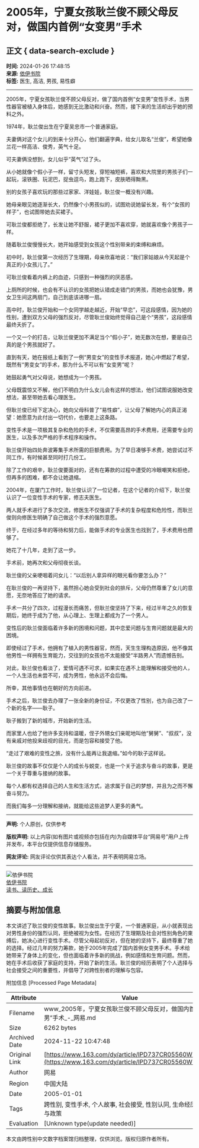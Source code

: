 # 2005年，宁夏女孩耿兰俊不顾父母反对，做国内首例“女变男”手术

## 正文 { data-search-exclude }


**时间:** 2024-01-26 17:48:15  
**来源:** [依伊书院](https://www.163.com/dy/media/T1668932237905.html)  
**标签:** 医生, 高洁, 男孩, 易性癖  

---

2005年，宁夏女孩耿兰俊不顾父母反对，做了国内首例“女变男”变性手术，当男性器官被植入身体后，她感到无比激动和兴奋。然而，接下来的生活却出乎她的预料之外。

1974年，耿兰俊出生在宁夏吴忠市一个普通家庭。

夫妻俩对这个女儿的到来十分开心，他们翻遍字典，给女儿取名“兰俊”，希望她像兰花一样高洁、俊秀，英气十足。

可夫妻俩没想到，女儿似乎“英气”过了头。

从小她就像个假小子一样，留寸头短发，穿短袖短裤，喜欢和大院里的男孩子们一起玩，滚铁圈、玩泥巴，捉虫逗鸟，跑上跑下，皮肤晒得黝黑。

别的女孩子喜欢玩的那些过家家、洋娃娃，耿兰俊一概没有兴趣。

她母亲眼见她逐渐长大，仍然像个小男孩似的，试图劝说她留长发，有个“女孩的样子”，也试图带她去买裙子。

可耿兰俊都拒绝了，长发让她不舒服，裙子更加不喜欢穿，她就喜欢像个男孩子一样。

随着耿兰俊慢慢长大，她开始感受到女孩这个性别带来的束缚和麻烦。

初中时，耿兰俊第一次经历了生理期，母亲欣喜地说：“我们家姑娘从今天起是个真正的小女孩儿了。”

可耿兰俊看着内裤上的血迹，只感到一种强烈的厌恶感。

上厕所的时候，也会有不认识的女孩把她认错成走错门的男孩，而她也会犹豫，男女卫生间这两扇门，自己到底该进哪一扇。

高中时，耿兰俊开始和一个女同学越走越近，开始“早恋”，可这段感情，因为她的性别，遭到双方父母的强烈反对，尽管耿兰俊始终觉得自己是个“男孩”，这段感情最终夭折了。

一个又一个的打击，让耿兰俊更加不满足当个“假小子”，她无数次在想，要是自己真的是个男孩就好了。

直到有天，她在报纸上看到了一例“男变女”的变性手术报道，她心中燃起了希望，既然有“男变女”的手术，那为什么不可以有“女变男”呢？

她鼓起勇气对父母说，她想成为一个男孩。

父母既震惊又不解，他们不明白为什么女儿会有这样的想法，他们试图说服她改变想法，甚至带她去看心理医生。

但耿兰俊已经下定决心，她向父母科普了“易性癖”，让父母了解她内心的真正渴望：她愿意为此付出一切代价，也要走上这条路。

变性手术是一项极其复杂和危险的手术，不仅需要高昂的手术费用，还需要专业的医生，以及多次严格的手术程序和操作。

耿兰俊开始四处奔波筹集手术所需的巨额费用。为了早日凑够手术费，她尝试过不同工作，有时候甚至同时打几份工。

除了工作的艰辛，耿兰俊要面对的，还有在筹款的过程中遭受的冷眼嘲笑和拒绝，但再多的困难，都不会让她退缩。

2004年，在厦门工作时，耿兰俊认识了一位记者，在这个记者的介绍下，耿兰俊认识了一位变性手术的专家，修志夫医生。

两人就手术进行了多次交流，修医生不仅强调了手术的复杂程度和危险性，而耿兰俊则向修医生明确了自己做这个手术的强烈意愿。

终于，在经过多年的等待和努力后，能做手术的专业医生也找到了，手术费用也攒够了。

她花了十几年，走到了这一步。

手术前，她再次和父母彻夜长谈。

耿兰俊的父亲哽咽着问女儿：“以后别人拿异样的眼光看你要怎么办？”

在耿兰俊的一再坚持下，虽然担心她会受到社会的排斥，父母仍然尊重了女儿的意愿，无奈地答应了她的请求。

手术一共分了四次，过程漫长而痛苦，但耿兰俊坚持了下来，经过半年之久的恢复期后，她终于成为了他，从心理上、生理上都成为了一个男人。

变性后的耿兰俊面临着许多新的困境和问题，其中恋爱问题与生育问题就是最大的困境。

即使经过了手术，他拥有了植入的男性器官，然而，天生生理构造原因，他不像其他男性一样拥有生育能力，交往到的女孩也不太能接受“半路男人”而遗憾告别。

对此，耿兰俊也看淡了，爱情可遇不可求，如果实在遇不上能理解和接受他的人，一个人生活也未尝不可，成为男性，他永远不会后悔。

所幸，其他事情也在朝好的方向前进。

手术之后，耿兰俊去办理了一张全新的身份证，不仅更改了性别，也为自己改了一个新的名字——耿子。

耿子搬到了新的城市，开始新的生活。

而家里人也给了他许多支持和温暖，侄子外甥女们亲昵地叫他“舅舅”、“叔叔”，没有亲戚对他投来歧视的目光，而是包容和接受了他。

“走过了艰难的变性之旅，没有什么能再让我退缩。”如今的耿子这样说。

耿兰俊的故事不仅仅是个人的成长与蜕变，也是一个关于追求与奋斗的故事，更是一个关于尊重与接纳的故事。

每个人都有权选择自己的人生和生活方式，追求属于自己的梦想，并且为之而不懈奋斗努力。

而我们每多一分理解和接纳，就能给这些追梦人更多的勇气。

---

**声明:** 个人原创，仅供参考  

**版权声明:** 以上内容(如有图片或视频亦包括在内)为自媒体平台“网易号”用户上传并发布，本平台仅提供信息存储服务。  

**网友评论:** 网友评论仅供其表达个人看法，并不表明网易立场。  

---  

![依伊书院](https://nimg.ws.126.net/?url=http://dingyue.ws.126.net/2022/1120/a3c54576j00rln09d0003d0004g004gp.jpg&thumbnail=160y160&quality=80&type=jpg)  
[依伊书院](https://www.163.com/dy/media/T1668932237905.html)  
[读书、读历史、成长](https://www.163.com/dy/media/T1668932237905.html)

## 摘要与附加信息

<!-- tcd_abstract -->
本文讲述了耿兰俊的变性故事。耿兰俊出生于宁夏，一个普通家庭，从小就表现出对男性身份的强烈认同，拒绝被视为女性。在经历了生理期及社会对性别角色的束缚后，她决心进行变性手术。尽管父母起初反对，但在她的坚持下，最终尊重了她的选择。经过几年的努力筹款，她于2005年完成了国内首例女变男手术。手术给她带来了身体上的变化，但也面临着许多新的挑战，例如感情和生育问题。然而，她在手术后收获了家庭的支持，开始了新的生活。耿兰俊的经历表明了个人选择与社会接受之间的重要性，并倡导了对跨性别者的理解与包容。
<!-- tcd_abstract_end -->

附加信息 [Processed Page Metadata]

| Attribute       | Value                                  |
|-----------------|----------------------------------------|
| Filename        | www_2005年，宁夏女孩耿兰俊不顾父母反对，做国内首例“女变男”手术_-_网易.md                             |
| Size            | 6262 bytes                           |
| Archived Date   | 2024-11-22 10:47:48                             |
| Original Link   | [https://www.163.com/dy/article/IPD737CR05560WEZ.html](https://www.163.com/dy/article/IPD737CR05560WEZ.html)                       |
| Author          | 网易                               |
| Region          | 中国大陆                               |
| Date            | 2005-01-01                                 |
| Tags            | 跨性别, 变性手术, 个人故事, 社会接受, 性别认同, 生命经历, 法律与政策                                 |
| Evaluation            | [Unknown type(update needed)]                                 |
<!-- tcd_table_end -->

本文由跨性别中文数字档案馆归档整理，仅供浏览。版权归原作者所有。
